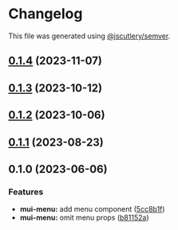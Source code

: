 # Changelog

This file was generated using [@jscutlery/semver](https://github.com/jscutlery/semver).

## [0.1.4](https://github.com/Availity/element/compare/@availity/mui-menu@0.1.3...@availity/mui-menu@0.1.4) (2023-11-07)

## [0.1.3](https://github.com/Availity/element/compare/@availity/mui-menu@0.1.2...@availity/mui-menu@0.1.3) (2023-10-12)

## [0.1.2](https://github.com/Availity/element/compare/@availity/mui-menu@0.1.1...@availity/mui-menu@0.1.2) (2023-10-06)

## [0.1.1](https://github.com/Availity/element/compare/@availity/mui-menu@0.1.0...@availity/mui-menu@0.1.1) (2023-08-23)

## 0.1.0 (2023-06-06)

### Features

- **mui-menu:** add menu component ([5cc8b1f](https://github.com/Availity/element/commit/5cc8b1f15e0aa987135e0bbac99943f2f46f6287))
- **mui-menu:** omit menu props ([b81152a](https://github.com/Availity/element/commit/b81152a0f7804d34055962617f32194b02f2557f))
